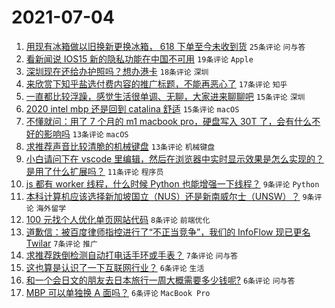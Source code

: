 # 2021-07-04

1. [用现有冰箱做以旧换新更换冰箱， 618 下单至今未收到货](https://www.v2ex.com/t/787399) `25条评论` `问与答`
1. [看新闻说 IOS15 新的隐私功能在中国不可用](https://www.v2ex.com/t/787429) `19条评论` `Apple`
1. [深圳现在还给办护照吗？想办港卡](https://www.v2ex.com/t/787401) `18条评论` `深圳`
1. [来欣赏下知乎盐选付费内容的推广标题，不能再恶心了](https://www.v2ex.com/t/787416) `17条评论` `知乎`
1. [一直都比较浮躁，感觉生活很单调、无聊，大家进来聊聊吧](https://www.v2ex.com/t/787428) `15条评论` `深圳`
1. [2020 intel mbp 还是回到 catalina 舒适](https://www.v2ex.com/t/787412) `15条评论` `macOS`
1. [不懂就问：用了 7 个月的 m1 macbook pro，硬盘写入 30T 了，会有什么不好的影响吗](https://www.v2ex.com/t/787430) `13条评论` `macOS`
1. [求推荐声音比较清脆的机械键盘](https://www.v2ex.com/t/787400) `13条评论` `机械键盘`
1. [小白请问下在 vscode 里编辑，然后在浏览器中实时显示效果是怎么实现的？是用了什么扩展吗？](https://www.v2ex.com/t/787426) `11条评论` `程序员`
1. [js 都有 worker 线程，什么时候 Python 也能增强一下线程？](https://www.v2ex.com/t/787433) `9条评论` `Python`
1. [本科计算机应该选择新加坡国立（NUS）还是新南威尔士（UNSW）？](https://www.v2ex.com/t/787402) `9条评论` `海外留学`
1. [100 元找个人优化单页网站代码](https://www.v2ex.com/t/787431) `8条评论` `前端优化`
1. [道歉信：被百度律师指控进行了“不正当竞争”，我们的 InfoFlow 现已更名 Twilar](https://www.v2ex.com/t/787405) `7条评论` `推广`
1. [求推荐跌倒检测自动打电话手环或手表？](https://www.v2ex.com/t/787404) `7条评论` `问与答`
1. [这也算是认识了一下互联网行业？](https://www.v2ex.com/t/787452) `6条评论` `生活`
1. [和一个会日文的朋友去日本旅行一周大概需要多少钱呢?](https://www.v2ex.com/t/787427) `6条评论` `问与答`
1. [MBP 可以单独换 A 面吗？](https://www.v2ex.com/t/787424) `6条评论` `MacBook Pro`

